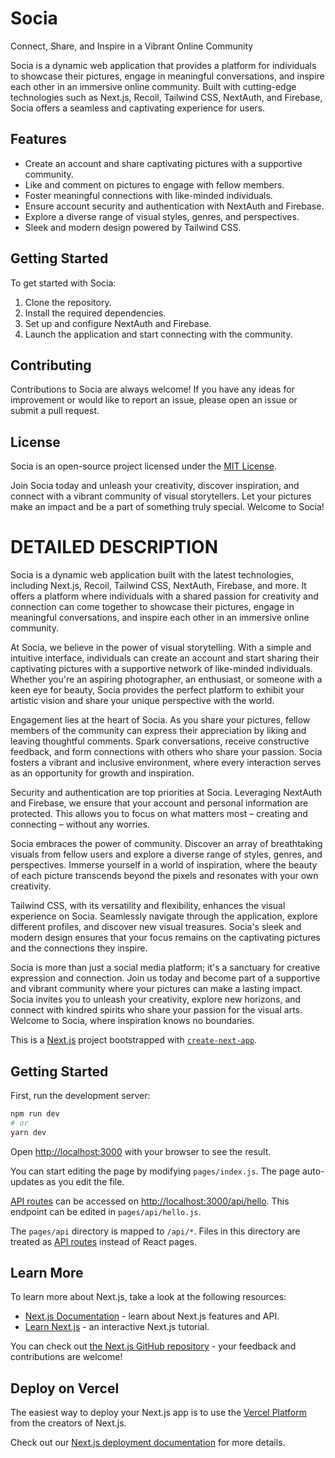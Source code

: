 # Socia

Connect, Share, and Inspire in a Vibrant Online Community

Socia is a dynamic web application that provides a platform for individuals to showcase their pictures, engage in meaningful conversations, and inspire each other in an immersive online community. Built with cutting-edge technologies such as Next.js, Recoil, Tailwind CSS, NextAuth, and Firebase, Socia offers a seamless and captivating experience for users.

## Features

- Create an account and share captivating pictures with a supportive community.
- Like and comment on pictures to engage with fellow members.
- Foster meaningful connections with like-minded individuals.
- Ensure account security and authentication with NextAuth and Firebase.
- Explore a diverse range of visual styles, genres, and perspectives.
- Sleek and modern design powered by Tailwind CSS.

## Getting Started

To get started with Socia:

1. Clone the repository.
2. Install the required dependencies.
3. Set up and configure NextAuth and Firebase.
4. Launch the application and start connecting with the community.

## Contributing

Contributions to Socia are always welcome! If you have any ideas for improvement or would like to report an issue, please open an issue or submit a pull request.

## License

Socia is an open-source project licensed under the [MIT License](LICENSE).

Join Socia today and unleash your creativity, discover inspiration, and connect with a vibrant community of visual storytellers. Let your pictures make an impact and be a part of something truly special. Welcome to Socia!
# DETAILED DESCRIPTION
Socia is a dynamic web application built with the latest technologies, including Next.js, Recoil, Tailwind CSS, NextAuth, Firebase, and more. It offers a platform where individuals with a shared passion for creativity and connection can come together to showcase their pictures, engage in meaningful conversations, and inspire each other in an immersive online community.

At Socia, we believe in the power of visual storytelling. With a simple and intuitive interface, individuals can create an account and start sharing their captivating pictures with a supportive network of like-minded individuals. Whether you're an aspiring photographer, an enthusiast, or someone with a keen eye for beauty, Socia provides the perfect platform to exhibit your artistic vision and share your unique perspective with the world.

Engagement lies at the heart of Socia. As you share your pictures, fellow members of the community can express their appreciation by liking and leaving thoughtful comments. Spark conversations, receive constructive feedback, and form connections with others who share your passion. Socia fosters a vibrant and inclusive environment, where every interaction serves as an opportunity for growth and inspiration.

Security and authentication are top priorities at Socia. Leveraging NextAuth and Firebase, we ensure that your account and personal information are protected. This allows you to focus on what matters most – creating and connecting – without any worries.

Socia embraces the power of community. Discover an array of breathtaking visuals from fellow users and explore a diverse range of styles, genres, and perspectives. Immerse yourself in a world of inspiration, where the beauty of each picture transcends beyond the pixels and resonates with your own creativity.

Tailwind CSS, with its versatility and flexibility, enhances the visual experience on Socia. Seamlessly navigate through the application, explore different profiles, and discover new visual treasures. Socia's sleek and modern design ensures that your focus remains on the captivating pictures and the connections they inspire.

Socia is more than just a social media platform; it's a sanctuary for creative expression and connection. Join us today and become part of a supportive and vibrant community where your pictures can make a lasting impact. Socia invites you to unleash your creativity, explore new horizons, and connect with kindred spirits who share your passion for the visual arts. Welcome to Socia, where inspiration knows no boundaries.














This is a [Next.js](https://nextjs.org/) project bootstrapped with [`create-next-app`](https://github.com/vercel/next.js/tree/canary/packages/create-next-app).

## Getting Started

First, run the development server:

```bash
npm run dev
# or
yarn dev
```

Open [http://localhost:3000](http://localhost:3000) with your browser to see the result.

You can start editing the page by modifying `pages/index.js`. The page auto-updates as you edit the file.

[API routes](https://nextjs.org/docs/api-routes/introduction) can be accessed on [http://localhost:3000/api/hello](http://localhost:3000/api/hello). This endpoint can be edited in `pages/api/hello.js`.

The `pages/api` directory is mapped to `/api/*`. Files in this directory are treated as [API routes](https://nextjs.org/docs/api-routes/introduction) instead of React pages.

## Learn More

To learn more about Next.js, take a look at the following resources:

- [Next.js Documentation](https://nextjs.org/docs) - learn about Next.js features and API.
- [Learn Next.js](https://nextjs.org/learn) - an interactive Next.js tutorial.

You can check out [the Next.js GitHub repository](https://github.com/vercel/next.js/) - your feedback and contributions are welcome!

## Deploy on Vercel

The easiest way to deploy your Next.js app is to use the [Vercel Platform](https://vercel.com/new?utm_medium=default-template&filter=next.js&utm_source=create-next-app&utm_campaign=create-next-app-readme) from the creators of Next.js.

Check out our [Next.js deployment documentation](https://nextjs.org/docs/deployment) for more details.
